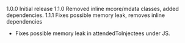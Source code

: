 1.0.0 Initial release
1.1.0 Removed inline mcore/mdata classes, added dependencies.
1.1.1 Fixes possible memory leak, removes inline dependencies

* Fixes possible memory leak in attendedToInjectees under JS.
